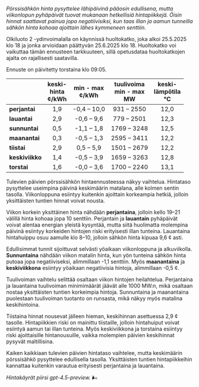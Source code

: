 *Pörssisähkön hinta pysyttelee lähipäivinä pääosin edullisena, mutta viikonlopun pyhäpäivät tuovat mukanaan hetkellisiä hintapiikkejä. Öisin hinnat saattavat painua jopa negatiivisiksi, kun taas illan ja aamun tunneilla sähkön hinta kohoaa ajoittain lähes kymmeneen senttiin.*

Olkiluoto 2 -ydinvoimalalla on käynnissä huoltokatko, joka alkoi 25.5.2025 klo 18 ja jonka arvioidaan päättyvän 25.6.2025 klo 18. Huoltokatko voi vaikuttaa tämän ennusteen tarkkuuteen, sillä opetusdataa huoltokatkojen ajalta on rajallisesti saatavilla.

Ennuste on päivitetty torstaina klo 09:05.

|              | keski-<br>hinta<br>¢/kWh | min - max<br>¢/kWh | tuulivoima<br>min - max<br>MW | keski-<br>lämpötila<br>°C |
|:-------------|:----------------:|:----------------:|:-------------:|:-------------:|
| **perjantai**|        1,9       |    -0,4 – 10,0   |      931 – 2550     |      12,0     |
| **lauantai** |        2,9       |    -0,6 – 9,6    |      779 – 2501     |      12,3     |
| **sunnuntai**|        0,5       |    -1,1 – 1,8    |     1769 – 3248     |      12,5     |
| **maanantai**|        0,3       |    -0,5 – 1,3    |     2595 – 3411     |      12,2     |
| **tiistai**  |        2,9       |     0,5 – 5,9    |     1501 – 2679     |      12,2     |
| **keskiviikko**|      1,4       |    -0,5 – 3,9    |     1659 – 3263     |      12,8     |
| **torstai**  |        1,6       |    -0,0 – 3,6    |     1700 – 2240     |      13,1     |

Tulevien päivien pörssisähkön hintaennusteessa näkyy vaihtelua. Hintataso pysyttelee useimpina päivinä keskimäärin matalana, alle kolmen sentin tasolla. Viikonloppuna esiintyy kuitenkin ajoittain korkeampia hetkiä, jolloin yksittäisten tuntien hinnat voivat nousta.

Viikon korkein yksittäinen hinta nähdään **perjantaina**, jolloin kello 19–21 välillä hinta kohoaa jopa 10 senttiin. Perjantain ja **lauantain** pyhäpäivät voivat alentaa energian yleistä kysyntää, mutta siitä huolimatta molempina päivinä esiintyy korkeiden hintojen riski erityisesti illan tunteina. Lauantaina hintahuippu osuu aamulle klo 8–10, jolloin sähkön hinta kipuaa 9,6 ¢ asti.

Edullisimmat tunnit sijoittuvat selvästi yöaikaan viikonloppuna ja alkuviikolla. **Sunnuntaina** nähdään viikon matalin hinta, kun yön tunteina sähkön hinta putoaa jopa negatiiviseksi, alimmillaan -1,1 senttiin. Myös **maanantaina** ja **keskiviikkona** esiintyy yöaikaan negatiivisia hintoja, alimmillaan -0,5 ¢.

Tuulivoiman vaihtelu selittää osaltaan viikon hintojen heilahtelua. Perjantaina ja lauantaina tuulivoiman minimimäärät jäävät alle 1000 MW:n, mikä osaltaan nostaa yksittäisten tuntien korkeimpia hintoja. Sunnuntaina ja maanantaina puolestaan tuulivoiman tuotanto on runsasta, mikä näkyy myös matalina keskihintoina.

Tiistaina hinnat nousevat jälleen hieman, keskihinnan asettuessa 2,9 ¢ tasolle. Hintapiikkien riski on mainittu tiistaille, jolloin hintahuiput voivat esiintyä aamun tai illan tunteina. Myös keskiviikkona ja torstaina esiintyy riski ajoittaisille hintanousuille, vaikka molempien päivien keskihinnat pysyvät maltillisina.

Kaiken kaikkiaan tulevien päivien hintataso vaihtelee, mutta keskimäärin pörssisähkö pysyttelee edullisella tasolla. Yksittäisten tuntien hintapiikkeihin kannattaa kuitenkin varautua erityisesti perjantaina ja lauantaina.

*Hintakäyrät piirsi gpt-4.5-preview.* 🌬️
